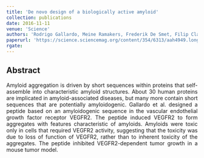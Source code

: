 ```yaml
---
title: 'De novo design of a biologically active amyloid'
collection: publications
date: 2016-11-11
venue: 'Science'
authors: 'Rodrigo Gallardo, Meine Ramakers, Frederik De Smet, Filip Claes, Ladan Khodaparast, Laleh Khodaparast, José R. Couceiro, Tobias Langenberg, Maxime Siemons, Sofie Nyström, Laurence J. Young, Romain F. Laine, Lydia Young, Enrico Radaelli, Iryna Benilova, Manoj Kumar, An Staes, Matyas Desager, Manu Beerens, Petra Vandervoort, Aernout Luttun, Kris Gevaert, Guy Bormans, Mieke Dewerchin, Johan Van Eldere, Peter Carmeliet, Greetje Vande Velde, Catherine Verfaillie, Clemens F. Kaminski, Bart De Strooper, Per Hammarström, K. Peter R. Nilsson, Louise Serpell, Joost Schymkowitz, Frederic Rousseau'
paperurl: 'https://science.sciencemag.org/content/354/6313/aah4949.long'
rgate:
---
```


<h2> Abstract </h2>
<p align= "justify">
Amyloid aggregation is driven by short sequences within proteins that self-assemble into characteristic amyloid structures. About 30 human proteins are implicated in amyloid-associated diseases, but many more contain short sequences that are potentially amyloidogenic. Gallardo et al. designed a peptide based on an amyloidogenic sequence in the vascular endothelial growth factor receptor VEGFR2. The peptide induced VEGFR2 to form aggregates with features characteristic of amyloids. Amyloids were toxic only in cells that required VEGFR2 activity, suggesting that the toxicity was due to loss of function of VEGFR2, rather than to inherent toxicity of the aggregates. The peptide inhibited VEGFR2-dependent tumor growth in a mouse tumor model.
